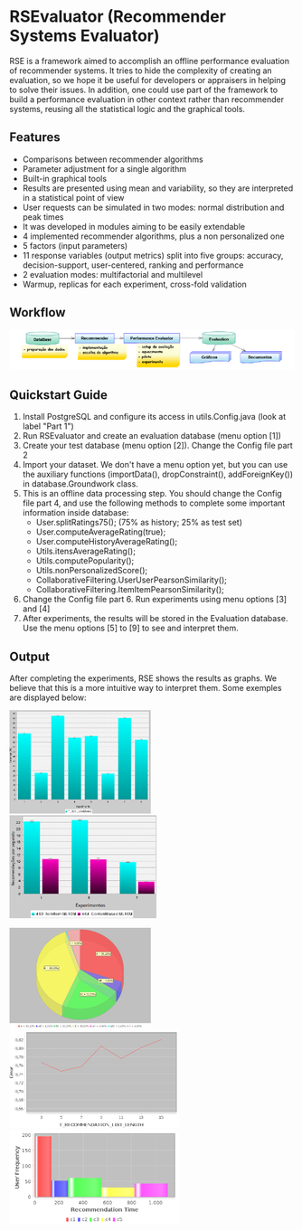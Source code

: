 # RSEvaluator (Recommender Systems Evaluator)
 RSE is a framework aimed to accomplish an offline performance evaluation of recommender systems. It tries to hide the complexity of creating an evaluation, so we hope it be useful for developers or appraisers in helping to solve their issues. In addition, one could use part of the framework to build a performance evaluation in other context rather than recommender systems, reusing all the statistical logic and the graphical tools.


## Features

* Comparisons between recommender algorithms
* Parameter adjustment for a single algorithm
* Built-in graphical tools
* Results are presented using mean and variability, so they are interpreted in a statistical point of view
* User requests can be simulated in two modes: normal distribution and peak times
* It was developed in modules aiming to be easily extendable
* 4 implemented recommender algorithms, plus a non personalized one
* 5 factors (input parameters)
* 11 response variables (output metrics) split into five groups: accuracy, decision-support, user-centered, ranking and performance
* 2 evaluation modes: multifactorial and multilevel
* Warmup, replicas for each experiment, cross-fold validation

## Workflow

![](FlowChart.png)

## Quickstart Guide
1. Install PostgreSQL and configure its access in utils.Config.java (look at label "Part 1")
2. Run RSEvaluator and create an evaluation database (menu option [1])
3. Create your test database (menu option [2]). Change the Config file part 2
4. Import your dataset. We don't have a menu option yet, but you can use the auxiliary functions (importData(), dropConstraint(), addForeignKey()) in database.Groundwork class.
5. This is an offline data processing step. You should change the Config file part 4, and use the following methods to complete some important information inside database:
    * User.splitRatings75(); (75% as history; 25% as test set)
    * User.computeAverageRating(true); 
    * User.computeHistoryAverageRating();
    * Utils.itensAverageRating();
    * Utils.computePopularity();
    * Utils.nonPersonalizedScore();
    * CollaborativeFiltering.UserUserPearsonSimilarity();
    * CollaborativeFiltering.ItemItemPearsonSimilarity();
6. Change the Config file part 6. Run experiments using menu options [3] and [4]
7. After experiments, the results will be stored in the Evaluation database. Use the menu options [5] to [9] to see and interpret them.
 
## Output
After completing the experiments, RSE shows the results as graphs. We believe that this is a more intuitive way to interpret them. Some exemples are displayed below:

<p float="left">
  <img src="/ex1.png" width="250" />
  <img src="/ex2.png" width="260" /> 
</p>

<p float="left">
  <img src="/ex3.png" width="250" />
  <img src="/ex4.png" width="300" />
 <img src="/ex5.png" width="300" /> 
</p>
